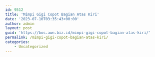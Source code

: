 ```yaml
---
id: 9512
title: 'Mimpi Gigi Copot Bagian Atas Kiri'
date: '2023-07-10T03:35:43+00:00'
author: admin
layout: post
guid: 'https://bos.awn.biz.id/mimpi-gigi-copot-bagian-atas-kiri/'
permalink: /mimpi-gigi-copot-bagian-atas-kiri/
categories:
    - Uncategorized
---
```


